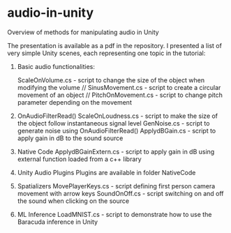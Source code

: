 # audio-in-unity
Overview of methods for manipulating audio in Unity

The presentation is available as a pdf in the repository. I presented a list of very simple Unity scenes, each representing one topic in the tutorial: 

1. Basic audio functionalities:

   ScaleOnVolume.cs - script to change the size of the object when modifying the volume //
   SinusMovement.cs - script to create a circular movement of an object //
   PitchOnMovement.cs - script to change pitch parameter depending on the movement
   
2. OnAudioFilterRead()
   ScaleOnLoudness.cs - script to make the size of the object follow instantaneous signal level
   GenNoise.cs - script to generate noise using OnAudioFilterRead()
   ApplydBGain.cs - script to apply gain in dB to the sound source
3. Native Code 
   ApplydBGainExtern.cs - script to apply gain in dB using external function loaded from a c++ library
4. Unity Audio Plugins 
   Plugins are available in folder NativeCode
5. Spatializers
   MovePlayerKeys.cs - script defining first person camera movement with arrow keys
   SoundOnOff.cs - script switching on and off the sound when clicking on the source
6. ML Inference 
   LoadMNIST.cs - script to demonstrate how to use the Baracuda inference in Unity


